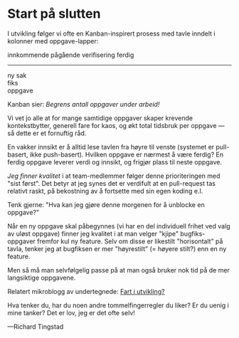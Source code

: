 # Start på slutten

I utvikling følger vi ofte en Kanban-inspirert prosess
med tavle inndelt i kolonner med oppgave-lapper:

innkommende pågående verifisering ferdig
----------- -------- ------------ ------
ny sak                                  
                                  fiks  
            oppgave                     


Kanban sier: _Begrens antall oppgaver under arbeid!_

Vi vet jo alle at for mange samtidige oppgaver skaper
krevende kontekstbytter, generell fare for kaos,
og økt total tidsbruk per oppgave —
så dette er et fornuftig råd.

En vakker innsikt er å alltid lese tavlen fra høyre til venste
(systemet er pull-basert, ikke push-basert).
Hvilken oppgave er nærmest å være ferdig?
En ferdig oppgave leverer verdi og innsikt, og frigjør plass til neste oppgave.

_Jeg finner kvalitet_ i at team-medlemmer følger denne prioriteringen med "sist først".
Det betyr at jeg synes det er verdifult at en pull-request tas relativt raskt,
på bekostning av å fortsette med sin egen koding e.l.

Tenk gjerne: "Hva kan jeg gjøre denne morgenen for å unblocke en oppgave?"

Når en ny oppgave skal påbegynnes (vi har en del individuell frihet ved valg av uløst oppgave)
finner jeg kvalitet i at man velger "kjipe" bugfiks-oppgaver fremfor kul ny feature.
Selv om disse er likestilt "horisontalt" på tavla, tenker jeg at bugfiksen er mer
"høyrestilt" (= høyere stilt?) enn en ny feature.

Men så må man selvfølgelig passe på at man også bruker nok tid på de mer langsiktige oppgavene.

Relatert mikroblogg av undertegnede: [Fart i utvikling?](https://mikrobloggeriet.no/o/olorm-15/)

Hva tenker du, har du noen andre tommelfingerregler du liker?
Er du uenig i mine tanker? Det er lov, jeg er det ofte selv!

—Richard Tingstad

